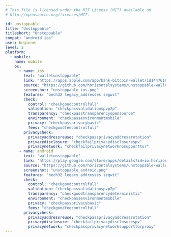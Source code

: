 ```yaml
---
# This file is licensed under the MIT License (MIT) available on
# http://opensource.org/licenses/MIT.

id: unstoppable
title: "Unstoppable"
titleshort: "Unstoppable"
compat: "android ios"
user: beginner
level: 2
platform:
  - mobile:
    name: mobile
    os:
      - name: ios
        text: "walletunstoppable"
        link: "https://apps.apple.com/app/bank-bitcoin-wallet/id1447619907?ls=1"
        source: "https://github.com/horizontalsystems/unstoppable-wallet-ios"
        screenshot: "unstoppable_ios.png"
        features: "bech32 legacy_addresses segwit"
        check:
          control: "checkgoodcontrolfull"
          validation: "checkpassvalidationspvp2p"
          transparency: "checkpasstransparencyopensource"
          environment: "checkpassenvironmentmobile"
          privacy: "checkpassprivacybasic"
          fees: "checkgoodfeecontrolfull"
        privacycheck:
          privacyaddressreuse: "checkpassprivacyaddressrotation"
          privacydisclosure: "checkfailprivacydisclosurespv"
          privacynetwork: "checkfailprivacynetworknosupporttor"
      - name: android
        text: "walletunstoppable"
        link: "https://play.google.com/store/apps/details?id=io.horizontalsystems.bankwallet"
        source: "https://github.com/horizontalsystems/unstoppable-wallet-android"
        screenshot: "unstoppable_android.png"
        features: "bech32 legacy_addresses segwit"
        check:
          control: "checkgoodcontrolfull"
          validation: "checkpassvalidationspvp2p"
          transparency: "checkgoodtransparencydeterministic"
          environment: "checkpassenvironmentmobile"
          privacy: "checkpassprivacybasic"
          fees: "checkgoodfeecontrolfull"
        privacycheck:
          privacyaddressreuse: "checkpassprivacyaddressrotation"
          privacydisclosure: "checkfailprivacydisclosurespv"
          privacynetwork: "checkpassprivacynetworksupporttorproxy"
---
```

